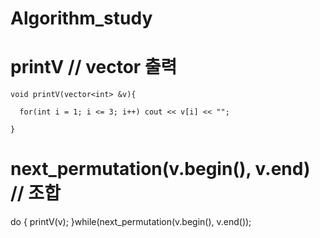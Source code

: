 # Algorithm_study






# printV // vector 출력

    void printV(vector<int> &v){

      for(int i = 1; i <= 3; i++) cout << v[i] << "";

    }


# next_permutation(v.begin(), v.end) // 조합

do
{
  printV(v);
}while(next_permutation(v.begin(), v.end());
